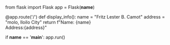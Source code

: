 from flask import Flask
app = Flask(__name__)

@app.route('/')
def display_info():
    name = "Fritz Lester B. Camot"
    address = "molo, Iloilo City"
    return f"Name: {name}<br>Address:{address}"

if __name__ == '__main__':
    app.run()
